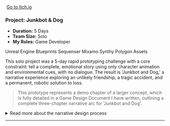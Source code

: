 <div class="project-card">

  <div class="project-flex-container">
    <div class="project-image-column">
      <img src="{{ '/Images/py1img1.png' | relative_url }}" alt="">
      <a href="" class="itchio-link" target="_blank" rel="noopener noreferrer">
        <i class="fa-brands fa-itch-io"></i> Go to Itch.io
      </a>
    </div>
    <div class="project-text-column">
      <h3>Project: Junkbot & Dog </h3>
      <div class="project-meta">
        <ul>
          <li><strong>Duration:</strong> 5 Days </li>
          <li><strong>Team Size:</strong> Solo </li>
          <li><strong>My Roles:</strong> Game Developer </li>
        </ul>
      </div> 
      <div class="project-tools-summary">
        <span class="tool-tag"><i class="fa-brands fa-unreal"></i> Unreal Engine</span> 
        <span class="tool-tag"><i class="fa-solid fa-diagram-project"></i> Blueprints</span>
        <span class="tool-tag"><i class="fa-solid fa-film"></i> Sequenser</span>
        <span class="tool-tag"><i class="fa-solid fa-person-running"></i> Mixamo</span>
        <span class="tool-tag"><i class="fa-solid fa-cubes"></i> Synthy Polygon Assets</span>
      </div>
      <p>This solo project was a 5-day rapid prototyping challenge with a core constraint: tell a complete, emotional story using only character animation and environmental cues, with no dialogue. The result is 'Junkbot and Dog,' a narrative experience exploring an unlikely friendship, a tragic accident, and a permanent, robotic solution to loss.</p>  
      <blockquote class="testimonial">
        <p>This prototype represents a demo chapter of a larger concept, which is fully detailed in a Game Design Document I have written, outlining a complete three-chapter narrative arc for 'Junkbot and Dog'.</p>
        <cite></cite>
      </blockquote>
    </div>
  </div>
  <div class="project-details-row">
    <details>
      <summary>Read more about the narrative design process</summary>
      <div class="details-content">
        <div class="process-stage">
          <h3>Concept & Narrative Goal</h3>
          <div class="stage-content-flex">
            <div class="stage-gallery">
              <p class="gallery-label">Process images:</p>
              <a href="{{ '/Images/py1gif1.gif' | relative_url }}" target="_blank"><img src="{{ '/Images/py1gif1.gif' | relative_url }}" alt="" class="gallery-thumbnail"></a>
              <a href="{{ '/Images/py1gif2.gif' | relative_url }}" target="_blank"><img src="{{ '/Images/py1gif2.gif' | relative_url }}" alt="" class="gallery-thumbnail"></a>
              <a href="{{ '/Images/py1gif3.gif' | relative_url }}" target="_blank"><img src="{{ '/Images/py1gif3.gif' | relative_url }}" alt="" class="gallery-thumbnail"></a>
              <a href="{{ '/Images/py1gif4.gif' | relative_url }}" target="_blank"><img src="{{ '/Images/py1gif4.gif' | relative_url }}" alt="" class="gallery-thumbnail"></a>
              <a href="{{ '/Images/py1gif5.gif' | relative_url }}" target="_blank"><img src="{{ '/Images/py1gif5.gif' | relative_url }}" alt="" class="gallery-thumbnail"></a>
            </div>
            <div class="stage-description">
              <p></p>
              <ul>
                <li>
    <strong>Concept & Narrative Goal:</strong> The concept for 'Junkbot and Dog' originated from an old painting by my sister, which sparked the idea for a silent story about companionship. I immediately began outlining the narrative beats and core mechanics in a Game Design Document (GDD). When our 5-day rapid prototyping course began, this concept was a perfect fit for the main objective: to create a complete narrative prototype where the story was told exclusively through character animation and interaction, without any dialogue.
  </li> 
  <li>
    <strong>Outcome & Reflection:</strong> My key learning from this project was that strict design constraints are not limitations, but powerful creative drivers. The 'no localization' rule forced me to find smarter, more universal design solutions that I will carry with me to future projects.
  </li>
<li><strong>Diegetic UI & Motivation:</strong> To provide a clear, immediate objective, I designed a diegetic UI for the robot's battery level, visible on both its chest and back. This built-in visual indicator of a low battery creates a natural sense of urgency, motivating the player to seek out the charging station where the core narrative begins.</li>
        <li>
            <strong>Conveying Emotion through Animation:</strong> Every story beat was prototyped through character movement. This included the dog's trusting animations as it guides the player, the robot's visible effort when lifting the trap, and the final, desperate sequence of trying to revive its injured friend.
        </li>
        <li>
            <strong>Environmental Storytelling:</strong> To support the main narrative, I placed key environmental cues for the player to discover, such as the old trap that foreshadows danger and the subsequent blood trail that creates a sense of urgency and drives the final act of the story.
        </li>
              </ul>
            </div>
          </div>
        </div>
         </div>   </details>
  </div> <hr style="border-color: #555;">    </div>       
